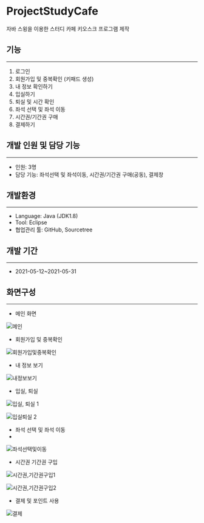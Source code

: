 # ProjectStudyCafe
자바 스윙을 이용한 스터디 카페 키오스크 프로그램 제작

## 기능

---

1. 로그인
2. 회원가입 및 중복확인 (키패드 생성)
3. 내 정보 확인하기
4. 입실하기
5. 퇴실 및 시간 확인
6. 좌석 선택 및 좌석 이동
7. 시간권/기간권 구매
8. 결제하기

## 개발 인원 및 담당 기능

---

- 인원: 3명
- 담당 기능: 좌석선택 및 좌석이동, 시간권/기간권 구매(공동), 결제창


## 개발환경
---

- Language: Java (JDK1.8)
- Tool: Eclipse
- 협업관리 툴: GitHub, Sourcetree


## 개발 기간
---

- 2021-05-12~2021-05-31
## 화면구성

---

- 메인 화면

![메인](https://user-images.githubusercontent.com/76434390/130803273-236afff4-fd1f-4439-8481-819950c6a072.png)


- 회원가입 및 중복확인

![회원가입및중복확인](https://user-images.githubusercontent.com/76434390/130803301-9c85c3ba-7077-45e4-a08d-befd8f98549e.png)


- 내 정보 보기

![내정보보기](https://user-images.githubusercontent.com/76434390/130803320-7e1c3360-737c-4f12-a974-16bfaee1dd9a.png)


- 입실, 퇴실

![입실, 퇴실 1](https://user-images.githubusercontent.com/76434390/130803338-944f559e-d786-4e6a-a850-ffa6232f9820.png)

![입실퇴실 2](https://user-images.githubusercontent.com/76434390/130803343-a4610dcb-a1c7-4ee0-864f-d7fe1443fb0d.png)


- 좌석 선택 및 좌석 이동
- 
![좌석선택및이동](https://user-images.githubusercontent.com/76434390/130803396-437f6c17-9664-439e-b067-ce486b7434ab.png)


- 시간권 기간권 구입

![시간권,기간권구입1](https://user-images.githubusercontent.com/76434390/130803416-bc2ee3e3-ea8f-4509-8e80-b3c4d7e0099b.png)

![시간권,기간권구입2](https://user-images.githubusercontent.com/76434390/130803421-1e6a6f8e-9fe8-49e1-beb4-3c597cd92d2d.png)


- 결제 및 포인트 사용

![결제](https://user-images.githubusercontent.com/76434390/130803450-ac069b55-0a9d-4e48-9766-ee94009f13ae.png)

